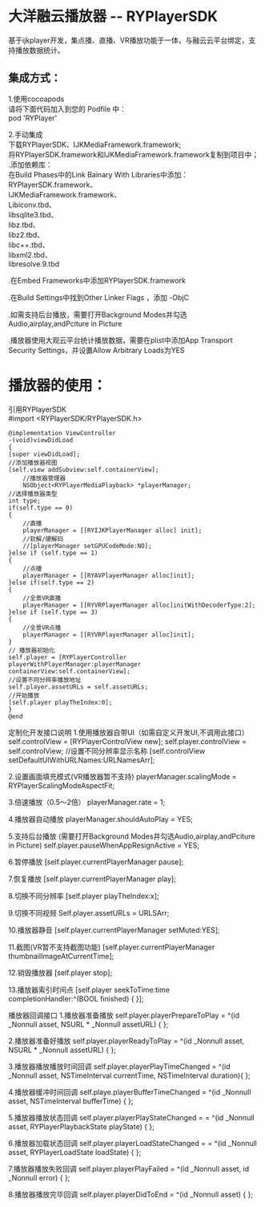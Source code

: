 大洋融云播放器 -- RYPlayerSDK
====
基于ijkplayer开发，集点播、直播、VR播放功能于一体，与融云云平台绑定，支持播放数据统计。

集成方式：
-----
1.使用cocoapods<br>
请将下面代码加入到您的 Podfile 中：<br>
pod 'RYPlayer'<br>

2.手动集成<br>
下载RYPlayerSDK、IJKMediaFramework.framework;<br>
将RYPlayerSDK.framework和IJKMediaFramework.framework复制到项目中；<br>
.添加依赖库：<br>
在Build Phases中的Link Bainary With Libraries中添加：<br>
RYPlayerSDK.framework、<br>
IJKMediaFramework.framework、<br>
Libiconv.tbd、<br>
libsqlite3.tbd、<br>
libz.tbd、<br>
libz2.tbd、<br>
libc++.tbd、<br>
libxml2.tbd、<br>
libresolve.9.tbd<br>

.在Embed Frameworks中添加RYPlayerSDK.framework<br>

.在Build Settings中找到Other Linker Flags ，添加 -ObjC<br>

.如需支持后台播放，需要打开Background Modes并勾选Audio,airplay,andPciture in Picture<br>

.播放器使用大观云平台统计播放数据，需要在plist中添加App Transport Security Settings，并设置Allow Arbitrary Loads为YES<br>

播放器的使用：
======
引用RYPlayerSDK<br>
#import <RYPlayerSDK/RYPlayerSDK.h> <br>

	@implementation ViewController
	-(void)viewDidLoad 
	{
	[super viewDidLoad];
	//添加播放器视图
	[self.view addSubview:self.containerView];
    	//播放器管理器
    	NSObject<RYPlayerMediaPlayback> *playerManager;
    //选择播放器类型
    int type;
    if(self.type == 0)
    {
        //直播
        playerManager = [[RYIJKPlayerManager alloc] init];
        //软解/硬解码
        //[playerManager setGPUCodeMode:NO];
    }else if (self.type == 1)
    {
        //点播
        playerManager = [[RYAVPlayerManager alloc]init];
    }else if(self.type == 2)
    {
        //全景VR直播
        playerManager = [[RYVRPlayerManager alloc]initWithDecoderType:2];
    }else if (self.type == 3)
    {
        //全景VR点播
        playerManager = [[RYVRPlayerManager alloc]init];
    }
    // 播放器初始化
    self.player = [RYPlayerController playerWithPlayerManager:playerManager containerView:self.containerView];
    //设置不同分辨率播放地址
    self.player.assetURLs = self.assetURLs;
    //开始播放
    [self.player playTheIndex:0]; 
    }
    @end

定制化开发接口说明
1.使用播放器自带UI（如需自定义开发UI,不调用此接口）
self.controlView = [RYPlayerControlView new];
self.player.controlView = self.controlView;
//设置不同分辨率显示名称
[self.controlView setDefaultUIWithURLNames:URLNamesArr];

2.设置画面填充模式(VR播放器暂不支持)
playerManager.scalingMode = RYPlayerScalingModeAspectFit;

3.倍速播放（0.5～2倍）
playerManager.rate = 1;

4.播放器自动播放
playerManager.shouldAutoPlay = YES;

5.支持后台播放
(需要打开Background Modes并勾选Audio,airplay,andPciture in Picture)
self.player.pauseWhenAppResignActive = YES;

6.暂停播放
[self.player.currentPlayerManager pause];

7.恢复播放
[self.player.currentPlayerManager play];

8.切换不同分辨率
[self.player playTheIndex:x];

9.切换不同视频
Self.player.assetURLs = URLSArr; 

10.播放器静音
[self.player.currentPlayerManager setMuted:YES];

11.截图(VR暂不支持截图功能)
[self.player.currentPlayerManager thumbnailImageAtCurrentTime];

12.销毁播放器
[self.player stop]; 

13.播放器索引时间点
[self.player seekToTime:time completionHandler:^(BOOL finished) {   }];

播放器回调接口
1.播放器准备播放
 self.player.playerPrepareToPlay = ^(id<RYPlayerMediaPlayback>  _Nonnull asset, NSURL * _Nonnull assetURL) {  };

2.播放器准备好播放
 self.player.playerReadyToPlay = ^(id<RYPlayerMediaPlayback>  _Nonnull asset, NSURL * _Nonnull assetURL) {  };

3.播放器播放播放时间回调
self.player.playerPlayTimeChanged = ^(id<RYPlayerMediaPlayback>  _Nonnull asset, NSTimeInterval currentTime, NSTimeInterval duration){   };

4.播放器缓冲时间回调
self.playe.playerBufferTimeChanged = ^(id<RYPlayerMediaPlayback>  _Nonnull asset, NSTimeInterval bufferTime) {   };

5.播放器播放状态回调
self.player.playerPlayStateChanged = = ^(id<RYPlayerMediaPlayback>  _Nonnull asset, RYPlayerPlaybackState playState) {   };

6.播放器加载状态回调
self.player.playerLoadStateChanged = = ^(id<RYPlayerMediaPlayback>  _Nonnull asset, RYPlayerLoadState loadState) {   };

7.播放器播放失败回调
self.player.playerPlayFailed = ^(id<RYPlayerMediaPlayback>  _Nonnull asset, id _Nonnull error) {   };

8.播放器播放完毕回调
self.player.playerDidToEnd = ^(id<RYPlayerMediaPlayback>  _Nonnull asset) {   };





